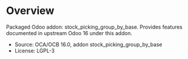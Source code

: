 # Overview

Packaged Odoo addon: stock_picking_group_by_base. Provides features documented in upstream Odoo 16 under this addon.

- Source: OCA/OCB 16.0, addon stock_picking_group_by_base
- License: LGPL-3
